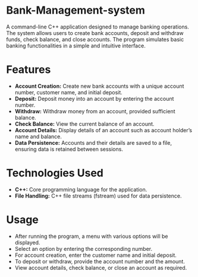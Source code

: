 # Bank-Management-system
A command-line C++ application designed to manage banking operations. The system allows users to create bank accounts, deposit and withdraw funds, check balance, and close accounts. The program simulates basic banking functionalities in a simple and intuitive interface.
# Features
- **Account Creation:** Create new bank accounts with a unique account number, customer name, and initial deposit.
- **Deposit:** Deposit money into an account by entering the account number.
- **Withdraw:** Withdraw money from an account, provided sufficient balance.
- **Check Balance:** View the current balance of an account.
- **Account Details:** Display details of an account such as account holder’s name and balance.
- **Data Persistence:** Accounts and their details are saved to a file, ensuring data is retained between sessions.
# Technologies Used
- **C++:** Core programming language for the application.
- **File Handling:** C++ file streams (fstream) used for data persistence.
# Usage
- After running the program, a menu with various options will be displayed.
- Select an option by entering the corresponding number.
- For account creation, enter the customer name and initial deposit.
- To deposit or withdraw, provide the account number and the amount.
- View account details, check balance, or close an account as required.
